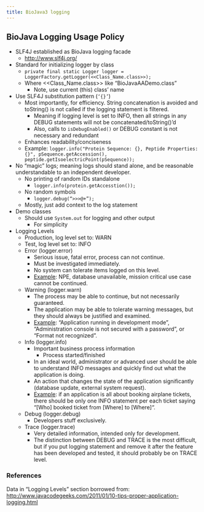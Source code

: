 ```yaml
---
title: BioJava3 logging
---
```


BioJava Logging Usage Policy
----------------------------

-   SLF4J established as BioJava logging facade
    -   <http://www.slf4j.org/>
-   Standard for initializing logger by class
    -   `private final static Logger logger = LoggerFactory.getLogger(<<Class_Name.class>>);`
    -   Where \<<Class_Name.class>\> like “BioJavaAADemo.class”
        -   Note, use current (this) class’ name
-   Use SLF4J substitution pattern (`‘{}’`)
    -   Most importantly, for efficiency. String concatenation is
        avoided and toString() is not called if the logging statement is
        filtered.
        -   Meaning if logging level is set to INFO, then all strings in
            any DEBUG statements will not be concatenated/toString()’d
        -   Also, calls to `isDebugEnabled()` or DEBUG constant is not
            necessary and redundant
    -   Enhances readability/conciseness
    -   Example:
        `logger.info("Protein Sequence: {}, Peptide Properties: {}", pSequence.getAccession(), peptide.getIsoelectricPoint(pSequence));`
-   No “magic” logs; meaning logs should stand alone, and be reasonable
    understandable to an independent developer.
    -   No printing of random IDs standalone
        -   `logger.info(protein.getAccesstion());`
    -   No random symbols
        -   `logger.debug(“>>>@+”);`
    -   Mostly, just add context to the log statement
-   Demo classes
    -   Should use `System.out` for logging and other output
        -   For simplicity
-   Logging Levels
    -   Production, log level set to: WARN
    -   Test, log level set to: INFO
    -   Error (logger.error)
        -   Serious issue, fatal error, process can not continue.
        -   Must be investigated immediately.
        -   No system can tolerate items logged on this level.
        -   <u>Example</u>: NPE, database unavailable, mission critical
            use case cannot be continued.
    -   Warning (logger.warn)
        -   The process may be able to continue, but not necessarily
            guaranteed.
        -   The application may be able to tolerate warning messages,
            but they should always be justified and examined.
        -   <u>Example</u>: “Application running in development mode”,
            “Administration console is not secured with a password”, or
            “Format not recognized”.
    -   Info (logger.info)
        -   Important business process information
            -   Process started/finished
        -   In an ideal world, administrator or advanced user should be
            able to understand INFO messages and quickly find out what
            the application is doing.
        -   An action that changes the state of the application
            significantly (database update, external system request).
        -   <u>Example</u>: if an application is all about booking
            airplane tickets, there should be only one INFO statement
            per each ticket saying “[Who] booked ticket from [Where] to
            [Where]“.
    -   Debug (logger.debug)
        -   Developers stuff exclusively.
    -   Trace (logger.trace)
        -   Very detailed information, intended only for development.
        -   The distinction between DEBUG and TRACE is the most
            difficult, but if you put logging statement and remove it
            after the feature has been developed and tested, it should
            probably be on TRACE level.

### References

Data in “Logging Levels” section borrowed from:
<http://www.javacodegeeks.com/2011/01/10-tips-proper-application-logging.html>

